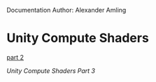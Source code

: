Documentation Author: Alexander Amling

# Unity Compute Shaders

[part 2](https://github.com/IGME-RIT/unity-indirect-instanced-rendering)

*Unity Compute Shaders Part 3*


